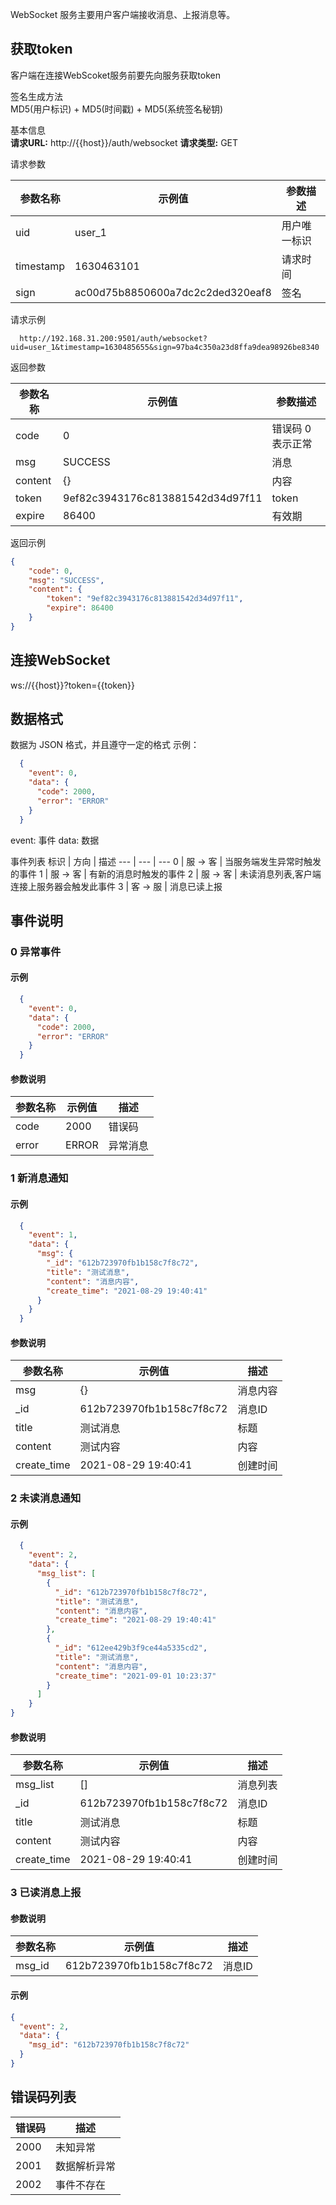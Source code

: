 WebSocket 服务主要用户客户端接收消息、上报消息等。

## 获取token

客户端在连接WebScoket服务前要先向服务获取token

签名生成方法  
MD5(用户标识) + MD5(时间戳) + MD5(系统签名秘钥)

基本信息  
**请求URL:** http://{{host}}/auth/websocket
**请求类型:** GET

请求参数

参数名称 | 示例值 | 参数描述
--- | --- | ---
uid | user_1 | 用户唯一标识
timestamp | 1630463101 |请求时间
sign | ac00d75b8850600a7dc2c2ded320eaf8 | 签名

请求示例  
```
  http://192.168.31.200:9501/auth/websocket?uid=user_1&timestamp=1630485655&sign=97ba4c350a23d8ffa9dea98926be8340
```

返回参数

参数名称 | 示例值 | 参数描述
--- | --- | ---
code | 0 | 错误码 0表示正常
msg | SUCCESS | 消息
content | {} | 内容
token | 9ef82c3943176c813881542d34d97f11 | token
expire | 86400 | 有效期

返回示例
```json
{
	"code": 0,
	"msg": "SUCCESS",
	"content": {
		"token": "9ef82c3943176c813881542d34d97f11",
		"expire": 86400
	}
}
```

## 连接WebSocket

 ws://{{host}}?token={{token}}

## 数据格式
数据为 JSON 格式，并且遵守一定的格式
示例：
```json
  {
    "event": 0,
    "data": {
      "code": 2000,
      "error": "ERROR"
    }
  }
```
event: 事件
data: 数据

事件列表
标识 | 方向 | 描述
--- | --- | ---
0 | 服 -> 客 | 当服务端发生异常时触发的事件
1 | 服 -> 客 | 有新的消息时触发的事件
2 | 服 -> 客 | 未读消息列表,客户端连接上服务器会触发此事件
3 | 客 -> 服 | 消息已读上报

## 事件说明

### 0 异常事件
#### 示例
```json
  {
    "event": 0,
    "data": {
      "code": 2000,
      "error": "ERROR"
    }
  }
```
#### 参数说明
参数名称 | 示例值 | 描述
--- | --- | ---
code | 2000 | 错误码
error| ERROR | 异常消息

### 1 新消息通知
#### 示例
```json
  {
    "event": 1,
    "data": {
      "msg": {
        "_id": "612b723970fb1b158c7f8c72",
        "title": "测试消息",
        "content": "消息内容",
        "create_time": "2021-08-29 19:40:41"
      }
    }
  }
```

#### 参数说明
参数名称 | 示例值 | 描述
--- | --- | ---
msg | {} | 消息内容
_id | 612b723970fb1b158c7f8c72 | 消息ID
title | 测试消息 | 标题
content | 测试内容 | 内容
create_time | 2021-08-29 19:40:41 | 创建时间

### 2 未读消息通知
#### 示例
```json
  {
    "event": 2,
    "data": {
      "msg_list": [
        {
          "_id": "612b723970fb1b158c7f8c72",
          "title": "测试消息",
          "content": "消息内容",
          "create_time": "2021-08-29 19:40:41"
        },
        {
          "_id": "612ee429b3f9ce44a5335cd2",
          "title": "测试消息",
          "content": "消息内容",
          "create_time": "2021-09-01 10:23:37"
        }
      ]
    }
}
```

#### 参数说明
参数名称 | 示例值 | 描述
--- | --- | ---
msg_list | [] | 消息列表
_id | 612b723970fb1b158c7f8c72 | 消息ID
title | 测试消息 | 标题
content | 测试内容 | 内容
create_time | 2021-08-29 19:40:41 | 创建时间

### 3 已读消息上报

#### 参数说明
参数名称 | 示例值 | 描述
--- | --- | ---
msg_id | 612b723970fb1b158c7f8c72| 消息ID

#### 示例
```json
{
  "event": 2,
  "data": {
    "msg_id": "612b723970fb1b158c7f8c72"
  }
}
```

## 错误码列表

错误码 | 描述
-- | --
2000 | 未知异常
2001 | 数据解析异常
2002 | 事件不存在